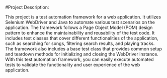 #Project Description:

This project is a test automation framework for a web application. It utilizes Selenium WebDriver and Java to automate various test scenarios on the application. The framework follows a Page Object Model (POM) design pattern to enhance the maintainability and reusability of the test code. It includes test classes that cover different functionalities of the application, such as searching for songs, filtering search results, and playing tracks. The framework also includes a base test class that provides common setup and teardown methods for initializing and closing the WebDriver instance. With this test automation framework, you can easily execute automated tests to validate the functionality and user experience of the web application.
